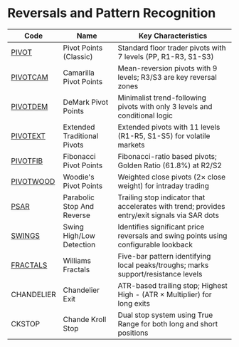 # Reversals and Pattern Recognition

| Code | Name | Key Characteristics |
| ------------ | --------------------------------------- | --------------------------------------------------------------------------------------- |
| [PIVOT](/indicators/reversals/pivot.md) | Pivot Points (Classic) | Standard floor trader pivots with 7 levels (PP, R1-R3, S1-S3) |
| [PIVOTCAM](/indicators/reversals/pivotcam.md) | Camarilla Pivot Points | Mean-reversion pivots with 9 levels; R3/S3 are key reversal zones |
| [PIVOTDEM](/indicators/reversals/pivotdem.md) | DeMark Pivot Points | Minimalist trend-following pivots with only 3 levels and conditional logic |
| [PIVOTEXT](/indicators/reversals/pivotext.md) | Extended Traditional Pivots | Extended pivots with 11 levels (R1-R5, S1-S5) for volatile markets |
| [PIVOTFIB](/indicators/reversals/pivotfib.md) | Fibonacci Pivot Points | Fibonacci-ratio based pivots; Golden Ratio (61.8%) at R2/S2 |
| [PIVOTWOOD](/indicators/reversals/pivotwood.md) | Woodie's Pivot Points | Weighted close pivots (2× close weight) for intraday trading |
| [PSAR](/indicators/reversals/psar.md) | Parabolic Stop And Reverse | Trailing stop indicator that accelerates with trend; provides entry/exit signals via SAR dots |
| [SWINGS](/indicators/reversals/swings.md) | Swing High/Low Detection | Identifies significant price reversals and swing points using configurable lookback |
| [FRACTALS](/indicators/reversals/fractals.md) | Williams Fractals | Five-bar pattern identifying local peaks/troughs; marks support/resistance levels |
| CHANDELIER | Chandelier Exit | ATR-based trailing stop; Highest High - (ATR × Multiplier) for long exits |
| CKSTOP | Chande Kroll Stop | Dual stop system using True Range for both long and short positions |
